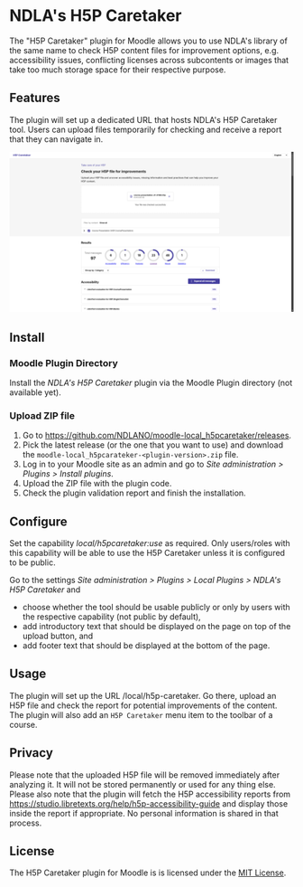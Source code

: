# NDLA's H5P Caretaker
The "H5P Caretaker" plugin for Moodle allows you to use NDLA's library of the same name to
check H5P content files for improvement options, e.g. accessibility issues, conflicting licenses
across subcontents or images that take too much storage space for their respective purpose.

## Features
The plugin will set up a dedicated URL that hosts NDLA's H5P Caretaker tool.
Users can upload files temporarily for checking and receive a report that they can navigate in.

![H5P Caretaker: Report](docs/screenshot_report.jpg?raw=true)

## Install
### Moodle Plugin Directory
Install the _NDLA's H5P Caretaker_ plugin via the Moodle Plugin directory (not available yet).

### Upload ZIP file
1. Go to https://github.com/NDLANO/moodle-local_h5pcaretaker/releases.
2. Pick the latest release (or the one that you want to use) and download the
   `moodle-local_h5pcarateker-<plugin-version>.zip` file.
3. Log in to your Moodle site as an admin and go to _Site administration > Plugins > Install plugins_.
4. Upload the ZIP file with the plugin code.
5. Check the plugin validation report and finish the installation.

## Configure
Set the capability _local/h5pcaretaker:use_ as required. Only users/roles with this
capability will be able to use the H5P Caretaker unless it is configured to be public.

Go to the settings _Site administration > Plugins > Local Plugins > NDLA's H5P Caretaker_ and
- choose whether the tool should be usable publicly or only by users with the respective
  capability (not public by default),
- add introductory text that should be displayed on the page on top of the upload button, and
- add footer text that should be displayed at the bottom of the page.

## Usage
The plugin will set up the URL <your-moodle-site>/local/h5p-caretaker. Go there, upload an H5P file
and check the report for potential improvements of the content.
The plugin will also add an `H5P Caretaker` menu item to the toolbar of a course.

## Privacy
Please note that the uploaded H5P file will be removed immediately after analyzing it. It will not be stored permanently or used for any thing else.
Please also note that the plugin will fetch the H5P accessibility reports from https://studio.libretexts.org/help/h5p-accessibility-guide and display those inside the report if appropriate. No personal information is shared in that process.

## License
The H5P Caretaker plugin for Moodle is is licensed under the [MIT License](https://opensource.org/license/mit).
